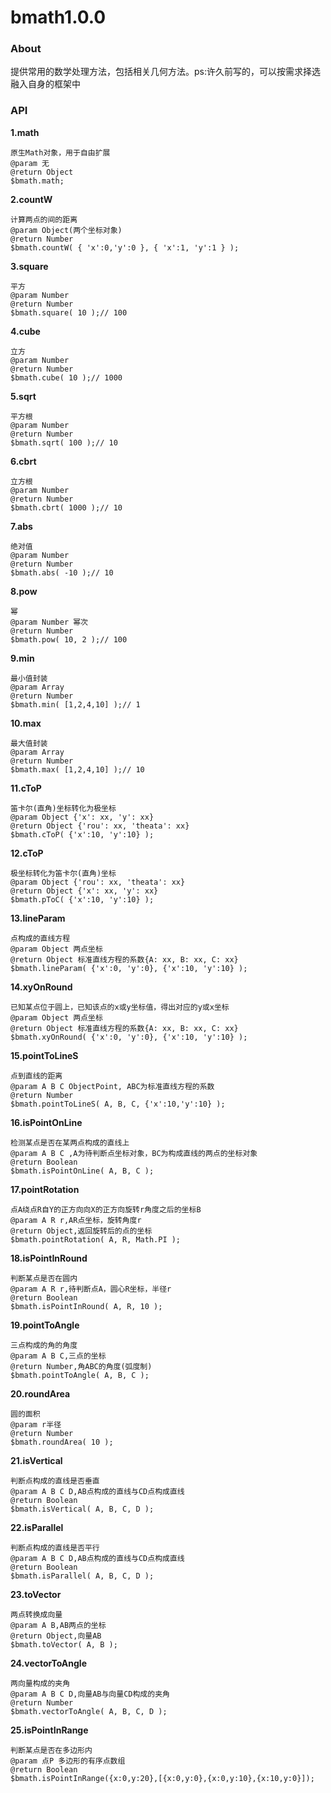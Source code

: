 bmath1.0.0
=====
### About
提供常用的数学处理方法，包括相关几何方法。ps:许久前写的，可以按需求择选融入自身的框架中

### API
__1.math__

    原生Math对象，用于自由扩展
    @param 无
    @return Object
    $bmath.math;

__2.countW__

    计算两点的间的距离
    @param Object(两个坐标对象)
    @return Number
    $bmath.countW( { 'x':0,'y':0 }, { 'x':1, 'y':1 } );

__3.square__

    平方
    @param Number
    @return Number
    $bmath.square( 10 );// 100

__4.cube__

    立方
    @param Number
    @return Number
    $bmath.cube( 10 );// 1000

__5.sqrt__

    平方根
    @param Number
    @return Number
    $bmath.sqrt( 100 );// 10

__6.cbrt__

    立方根
    @param Number
    @return Number
    $bmath.cbrt( 1000 );// 10

__7.abs__

    绝对值
    @param Number
    @return Number
    $bmath.abs( -10 );// 10

__8.pow__

    幂
    @param Number 幂次
    @return Number
    $bmath.pow( 10, 2 );// 100

__9.min__

    最小值封装
    @param Array
    @return Number
    $bmath.min( [1,2,4,10] );// 1

__10.max__

    最大值封装
    @param Array
    @return Number
    $bmath.max( [1,2,4,10] );// 10

__11.cToP__

    笛卡尔(直角)坐标转化为极坐标
    @param Object {'x': xx, 'y': xx}
    @return Object {'rou': xx, 'theata': xx}
    $bmath.cToP( {'x':10, 'y':10} );

__12.cToP__

    极坐标转化为笛卡尔(直角)坐标
    @param Object {'rou': xx, 'theata': xx}
    @return Object {'x': xx, 'y': xx}
    $bmath.pToC( {'x':10, 'y':10} );

__13.lineParam__

    点构成的直线方程
    @param Object 两点坐标
    @return Object 标准直线方程的系数{A: xx, B: xx, C: xx}
    $bmath.lineParam( {'x':0, 'y':0}, {'x':10, 'y':10} );

__14.xyOnRound__

    已知某点位于圆上，已知该点的x或y坐标值，得出对应的y或x坐标
    @param Object 两点坐标
    @return Object 标准直线方程的系数{A: xx, B: xx, C: xx}
    $bmath.xyOnRound( {'x':0, 'y':0}, {'x':10, 'y':10} );

__15.pointToLineS__

    点到直线的距离
    @param A B C ObjectPoint, ABC为标准直线方程的系数
    @return Number
    $bmath.pointToLineS( A, B, C, {'x':10,'y':10} );

__16.isPointOnLine__

    检测某点是否在某两点构成的直线上
    @param A B C ,A为待判断点坐标对象，BC为构成直线的两点的坐标对象
    @return Boolean
    $bmath.isPointOnLine( A, B, C );

__17.pointRotation__

    点A绕点R自Y的正方向向X的正方向旋转r角度之后的坐标B
    @param A R r,AR点坐标，旋转角度r
    @return Object,返回旋转后的点的坐标
    $bmath.pointRotation( A, R, Math.PI );

__18.isPointInRound__

    判断某点是否在圆内
    @param A R r,待判断点A，圆心R坐标，半径r
    @return Boolean
    $bmath.isPointInRound( A, R, 10 );

__19.pointToAngle__

    三点构成的角的角度
    @param A B C,三点的坐标
    @return Number,角ABC的角度(弧度制)
    $bmath.pointToAngle( A, B, C );

__20.roundArea__

    圆的面积
    @param r半径
    @return Number
    $bmath.roundArea( 10 );

__21.isVertical__

    判断点构成的直线是否垂直
    @param A B C D,AB点构成的直线与CD点构成直线
    @return Boolean
    $bmath.isVertical( A, B, C, D );

__22.isParallel__

    判断点构成的直线是否平行
    @param A B C D,AB点构成的直线与CD点构成直线
    @return Boolean
    $bmath.isParallel( A, B, C, D );

__23.toVector__

    两点转换成向量
    @param A B,AB两点的坐标
    @return Object,向量AB
    $bmath.toVector( A, B );

__24.vectorToAngle__

    两向量构成的夹角
    @param A B C D,向量AB与向量CD构成的夹角
    @return Number
    $bmath.vectorToAngle( A, B, C, D );

__25.isPointInRange__

    判断某点是否在多边形内
    @param 点P 多边形的有序点数组
    @return Boolean
    $bmath.isPointInRange({x:0,y:20},[{x:0,y:0},{x:0,y:10},{x:10,y:0}]);